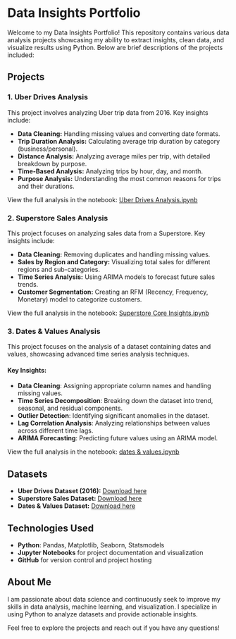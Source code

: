 # Data Insights Portfolio

Welcome to my Data Insights Portfolio! This repository contains various data analysis projects showcasing my ability to extract insights, clean data, and visualize results using Python. Below are brief descriptions of the projects included:

## Projects

### 1. **Uber Drives Analysis**  
This project involves analyzing Uber trip data from 2016. Key insights include:
- **Data Cleaning:** Handling missing values and converting date formats.
- **Trip Duration Analysis:** Calculating average trip duration by category (business/personal).
- **Distance Analysis:** Analyzing average miles per trip, with detailed breakdown by purpose.
- **Time-Based Analysis:** Analyzing trips by hour, day, and month.
- **Purpose Analysis:** Understanding the most common reasons for trips and their durations.

View the full analysis in the notebook: [Uber Drives Analysis.ipynb](https://github.com/Calebbrian/Data-Insights-Portfolio/blob/main/Uber_Drives_Analysis%20.ipynb)

### 2. **Superstore Sales Analysis**  
This project focuses on analyzing sales data from a Superstore. Key insights include:
- **Data Cleaning:** Removing duplicates and handling missing values.
- **Sales by Region and Category:** Visualizing total sales for different regions and sub-categories.
- **Time Series Analysis:** Using ARIMA models to forecast future sales trends.
- **Customer Segmentation:** Creating an RFM (Recency, Frequency, Monetary) model to categorize customers.

View the full analysis in the notebook: [Superstore Core Insights.ipynb](https://github.com/Calebbrian/Data-Insights-Portfolio/blob/main/Superstore_Core_Insights.ipynb)

### 3. **Dates & Values Analysis**
This project focuses on the analysis of a dataset containing dates and values, showcasing advanced time series analysis techniques.

#### Key Insights:
- **Data Cleaning**: Assigning appropriate column names and handling missing values.
- **Time Series Decomposition**: Breaking down the dataset into trend, seasonal, and residual components.
- **Outlier Detection**: Identifying significant anomalies in the dataset.
- **Lag Correlation Analysis**: Analyzing relationships between values across different time lags.
- **ARIMA Forecasting**: Predicting future values using an ARIMA model.

View the full analysis in the notebook: [dates & values.ipynb](https://github.com/Calebbrian/Data-Insights-Portfolio/blob/main/dates%20%26%20values.ipynb)

## Datasets
- **Uber Drives Dataset (2016):** [Download here](https://github.com/Calebbrian/Data-Insights-Portfolio/blob/main/My%20Uber%20Drives%20-%202016.csv)
- **Superstore Sales Dataset:** [Download here](https://github.com/Calebbrian/Data-Insights-Portfolio/blob/main/SUPERSTORE..xlsx)
- **Dates & Values Dataset:** [Download here](https://github.com/Calebbrian/Data-Insights-Portfolio/blob/main/dates%20%26%20values%20dataset.csv)

## Technologies Used
- **Python**: Pandas, Matplotlib, Seaborn, Statsmodels
- **Jupyter Notebooks** for project documentation and visualization
- **GitHub** for version control and project hosting

## About Me
I am passionate about data science and continuously seek to improve my skills in data analysis, machine learning, and visualization. I specialize in using Python to analyze datasets and provide actionable insights.

Feel free to explore the projects and reach out if you have any questions!

